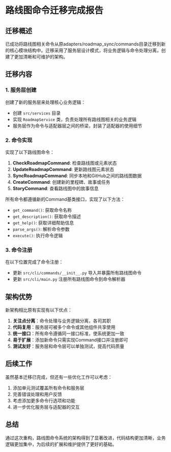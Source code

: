 # 路线图命令迁移完成报告

## 迁移概述

已成功将路线图相关命令从原adapters/roadmap_sync/commands目录迁移到新的核心模块结构中。迁移采用了服务层设计模式，将业务逻辑与命令处理分离，创建了更加清晰和可维护的架构。

## 迁移内容

### 1. 服务层创建

创建了新的服务层来处理核心业务逻辑：

- 创建 `src/services` 目录
- 实现 `RoadmapService` 类，负责处理所有路线图相关的业务逻辑
- 服务层作为命令与适配器层之间的桥梁，封装了适配器的使用细节

### 2. 命令实现

实现了以下路线图命令：

1. **CheckRoadmapCommand**: 检查路线图或元素状态
2. **UpdateRoadmapCommand**: 更新路线图元素状态
3. **SyncRoadmapCommand**: 同步本地和GitHub之间的路线图数据
4. **CreateCommand**: 创建新的里程碑、故事或任务
5. **StoryCommand**: 查看路线图中的故事信息

所有命令都遵循新的Command基类接口，实现了以下方法：

- `get_command()`: 获取命令名称
- `get_description()`: 获取命令描述
- `get_help()`: 获取详细帮助信息
- `parse_args()`: 解析命令参数
- `execute()`: 执行命令逻辑

### 3. 命令注册

在以下位置完成了命令注册：

- 更新 `src/cli/commands/__init__.py` 导入并暴露所有路线图命令
- 更新 `src/cli/main.py` 注册所有路线图命令到命令解析器

## 架构优势

新架构相比原有实现有以下优点：

1. **关注点分离**：命令处理与业务逻辑分离，各司其职
2. **代码复用**：服务层可被多个命令或其他组件共享使用
3. **统一接口**：所有命令遵循同一接口标准，使系统更加一致
4. **易于扩展**：添加新命令只需实现Command接口并注册即可
5. **测试友好**：服务层和命令层可以单独测试，提高代码质量

## 后续工作

虽然基本迁移已完成，但还有一些优化工作可以考虑：

1. 添加单元测试覆盖所有命令和服务层
2. 完善错误处理和用户反馈
3. 考虑添加更多命令行选项和功能
4. 进一步优化服务层与适配器的交互

## 总结

通过这次重构，路线图命令系统的架构得到了显著改进，代码结构更加清晰，业务逻辑更加集中，为后续的扩展和维护提供了更好的基础。
